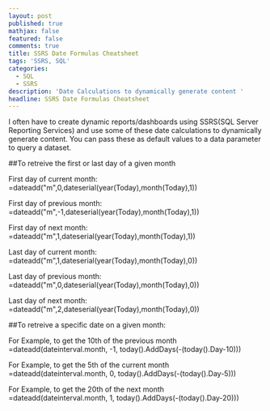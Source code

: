 ```yaml
---
layout: post
published: true
mathjax: false
featured: false
comments: true
title: SSRS Date Formulas Cheatsheet
tags: 'SSRS, SQL'
categories:
  - SQL
  - SSRS
description: 'Date Calculations to dynamically generate content '
headline: SSRS Date Formulas Cheatsheet
---
```

I often have to create dynamic reports/dashboards using SSRS(SQL Server Reporting Services) and use some of these date calculations to dynamically generate content. You can pass these as default values to a data parameter to query a dataset.

##To retreive the first or last day of a given month

First day of current month: =dateadd("m",0,dateserial(year(Today),month(Today),1))

First day of previous month: =dateadd("m",-1,dateserial(year(Today),month(Today),1))

First day of next month: =dateadd("m",1,dateserial(year(Today),month(Today),1))

Last day of current month: =dateadd("m",1,dateserial(year(Today),month(Today),0))

Last day of previous month: =dateadd("m",0,dateserial(year(Today),month(Today),0))

Last day of next month: =dateadd("m",2,dateserial(year(Today),month(Today),0))


##To retreive a specific date on a given month: 

For Example, to get the 10th of the previous month
=dateadd(dateinterval.month, -1, today().AddDays(-(today().Day-10)))

For Example, to get the 5th of the current month
=dateadd(dateinterval.month, 0, today().AddDays(-(today().Day-5)))

For Example, to get the 20th of the next month
=dateadd(dateinterval.month, 1, today().AddDays(-(today().Day-20)))